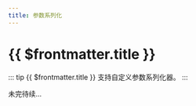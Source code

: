 ```yaml
---
title: 参数系列化
---
```


# {{ $frontmatter.title }}

::: tip {{ $frontmatter.title }}
支持自定义参数系列化器。
:::

未完待续...
